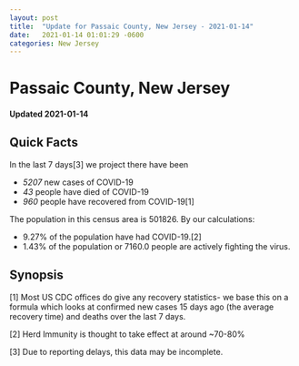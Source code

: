 ```yaml
---
layout: post
title:  "Update for Passaic County, New Jersey - 2021-01-14"
date:   2021-01-14 01:01:29 -0600
categories: New Jersey
---
```


# Passaic County, New Jersey
#### Updated 2021-01-14

## Quick Facts

In the last 7 days[3] we project there have been
- *5207* new cases of COVID-19
- *43* people have died of COVID-19
- *960* people have recovered from COVID-19[1]

The population in this census area is 501826. By our calculations:
- 9.27% of the population have had COVID-19.[2]
- 1.43% of the population or 7160.0 people are actively fighting the virus.

## Synopsis




[1] Most US CDC offices do give any recovery statistics- we base this on a formula which looks at confirmed new cases
15 days ago (the average recovery time) and deaths over the last 7 days.

[2] Herd Immunity is thought to take effect at around ~70-80%

[3] Due to reporting delays, this data may be incomplete.
 
    